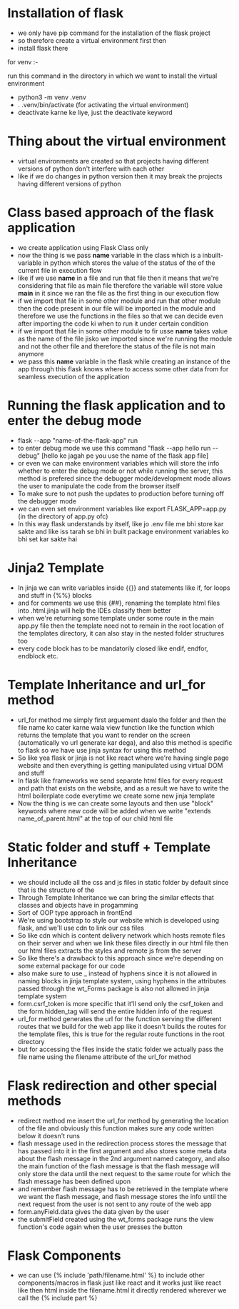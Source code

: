 # Installation of flask

- we only have pip command for the installation of the flask project
- so therefore create a virtual environment first then
- install flask there

for venv :- 

run this command in the directory in which we want to install the virtual environment
- python3 -m venv .venv
- . .venv/bin/activate (for activating the virtual environment)
- deactivate karne ke liye, just the deactivate keyword

# Thing about the virtual environment

- virtual environments are created so that projects having different versions of python don't interfere with each other
- like if we do changes in python version then it may break the projects having different versions of python


# Class based approach of the flask application
- we create application using Flask Class only
- now the thing is we pass __name__ variable in the class which is a inbuilt-variable in python which stores the value of the status of the of the current file in execution flow 
- like if we use __name__ in a file and run that file then it means that we're considering that file as main file therefore the variable will store value __main__ in it since we ran the file as the first thing in our execution flow
- if we import that file in some other module and run that other module then the code present in our file will be imported in the module and therefore we use the functions in the files so that we can decide even after importing the code ki when to run it under certain condition
- if we import that file in some other module to fir usse __name__ takes value as the name of the file jisko we imported since we're running the module and not the other file and therefore the status of the file is not main anymore
- we pass this __name__ variable in the flask while creating an instance of the app through this flask knows where to access some other data from for seamless execution of the application

# Running the flask application and to enter the debug mode

- flask --app "name-of-the-flask-app" run
- to enter debug mode we use this command "flask --app hello run --debug" [hello ke jagah pe you use the name of the flask app file]
- or even we can make environment variables which will store the info whether to enter the debug mode or not while running the server, this method is prefered since the debugger mode/development mode allows the user to manipulate the code from the browser itself 
- To make sure to not push the updates to production before turning off the debugger mode
- we can even set environment variables like export FLASK_APP=app.py (in the directory of app.py ofc)
- In this way flask understands by itself, like jo .env file me bhi store kar sakte and like iss tarah se bhi in built package environment variables ko bhi set kar sakte hai

# Jinja2 Template

- In jinja we can write variables inside {{}} and statements like if, for loops and stuff in {%%} blocks 
- and for comments we use this {##}, renaming the template html files into .html.jinja will help the IDEs classify them better 
- when we're returning some template under some route in the main app.py file then the template need not to remain in the root location of the templates directory, it can also stay in the nested folder structures too 
- every code block has to be mandatorily closed like endif, endfor, endblock etc.

# Template Inheritance and url_for method 

- url_for method me simply first arguement daalo the folder and then the file name ko cater karne wala view function like the function which returns the template that you want to render on the screen (automatically vo url generate kar dega), and also this method is specific to flask so we have use jinja syntax for using this method
- So like yea flask or jinja is not like react where we're having single page website and then everything is getting manipulated using virtual DOM and stuff
- In flask like frameworks we send separate html files for every request and path that exists on the website, and as a result we have to write the html boilerplate code everytime we create some new jinja template
- Now the thing is we can create some layouts and then use "block" keywords where new code will be added when we write "extends name_of_parent.html" at the top of our child html file 

# Static folder and stuff + Template Inheritance

- we should include all the css and js files in static folder by default since that is the structure of the 
- Through Template Inheritance we can bring the similar effects that classes and objects have in progamming 
- Sort of OOP type approach in frontEnd
- We're using bootstrap to style our website which is developed using flask, and we'll use cdn to link our css files
- So like cdn which is content delivery network which hosts remote files on their server and when we link these files directly in our html file then our html files extracts the styles and remote js from the server
- So like there's a drawback to this approach since we're depending on some external package for our code
- also make sure to use _ instead of hyphens since it is not allowed in naming blocks in jinja template system, using hyphens in the attributes passed through the wt_Forms package is also not allowed in jinja template system 
- form.csrf_token is more specific that it'll send only the csrf_token and the form.hidden_tag will send the entire hidden info of the request
- url_for method generates the url for the function serving the different routes that we build for the web app like it doesn't builds the routes for the template files, this is true for the regular route functions in the root directory
- but for accessing the files inside the static folder we actually pass the file name using the filename attribute of the url_for method

# Flask redirection and other special methods

- redirect method me insert the url_for method by generating the location of the file and obviously this function makes sure any code written below it doesn't runs 
- flash message used in the redirection process stores the message that has passed into it in the first argument and also stores some meta data about the flash message in the 2nd argument named category, and also the main function of the flash message is that the flash message will only store the data until the next request to the same route for which the flash message has been defined upon
- and remember flash message has to be retrieved in the template where we want the flash message, and flash message stores the info until the next request from the user is not sent to any route of the web app 
- form.anyField.data gives the data given by the user
- the submitField created using the wt_forms package runs the view function's code again when the user presses the button

# Flask Components

- we can use {% include 'path/filename.html' %} to include other components/macros in flask just like react and it works just like react like then html inside the filename.html it directly rendered wherever we call the {% include part %}
